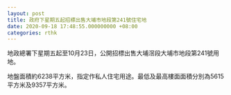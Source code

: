 ```yaml
---
layout: post
title: 政府下星期五起招標出售大埔市地段第241號住宅地
date: 2020-09-18 17:48:55.000000000 +08:00
categories: rthk
---
```


地政總署下星期五起至10月23日，公開招標出售大埔滘段大埔市地段第241號用地。

地盤面積約6238平方米，指定作私人住宅用途。最低及最高樓面面積分別為5615平方米及9357平方米。
